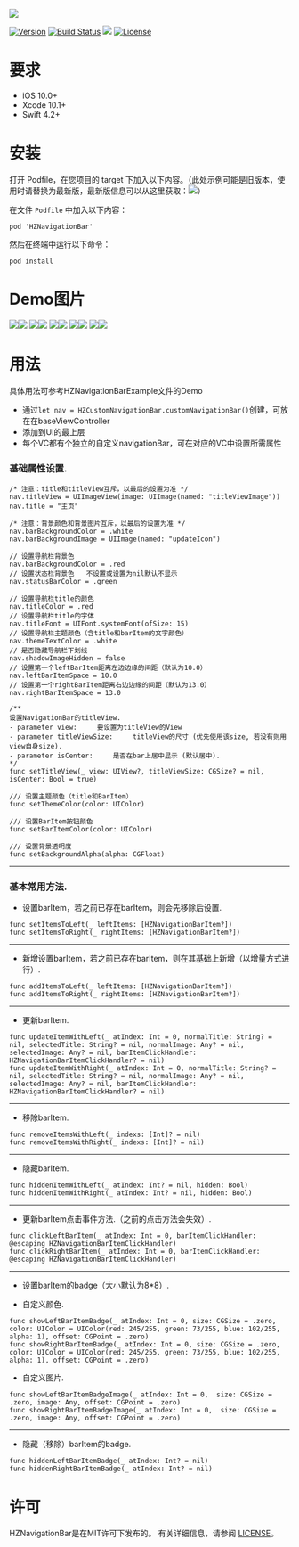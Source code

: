 ![](https://raw.githubusercontent.com/Boxzhi/HZNavigationBar/master/Images/logo.png)


[![Version](https://img.shields.io/badge/pod-1.3.3-blue.svg)](https://github.com/CoderZZHe/HZNavigationBar) [![Build Status](https://img.shields.io/badge/build-passing-green.svg)]() ![](https://img.shields.io/badge/platform-iOS%2010.0%2B-yellowgreen.svg) [![License](https://img.shields.io/badge/license-MIT-brightgreen.svg)](https://github.com/CoderZZHe/HZNavigationBar/blob/master/LICENSE)



# 要求
- iOS 10.0+
- Xcode 10.1+
- Swift 4.2+


# 安装
打开 Podfile，在您项目的 target 下加入以下内容。（此处示例可能是旧版本，使用时请替换为最新版，最新版信息可以从这里获取：<a href="https://github.com/CoderZZHe/HZNavigationBar/blob/master/HZNavigationBar.podspec"><img src="https://img.shields.io/badge/pod-GetLatestVersion-blue.svg?style=flat"></a>）

在文件 `Podfile` 中加入以下内容：

```
pod 'HZNavigationBar'
```

然后在终端中运行以下命令：

```
pod install
```


# Demo图片

![](https://raw.githubusercontent.com/Boxzhi/HZNavigationBar/master/Images/demo_1.png)![](https://raw.githubusercontent.com/Boxzhi/HZNavigationBar/master/Images/demo_2.png)
![](https://raw.githubusercontent.com/Boxzhi/HZNavigationBar/master/Images/demo_3.png)![](https://raw.githubusercontent.com/Boxzhi/HZNavigationBar/master/Images/demo_4.png)
![](https://raw.githubusercontent.com/Boxzhi/HZNavigationBar/master/Images/demo_5.png)![](https://raw.githubusercontent.com/Boxzhi/HZNavigationBar/master/Images/demo_6.png)
![](https://raw.githubusercontent.com/Boxzhi/HZNavigationBar/master/Images/demo_7.png)![](https://raw.githubusercontent.com/Boxzhi/HZNavigationBar/master/Images/demo_8.png)
![](https://raw.githubusercontent.com/Boxzhi/HZNavigationBar/master/Images/demo_9.png)![](https://raw.githubusercontent.com/Boxzhi/HZNavigationBar/master/Images/demo_10.jpeg)


# 用法
具体用法可参考HZNavigationBarExample文件的Demo
 - 通过`let nav = HZCustomNavigationBar.customNavigationBar()`创建，可放在在baseViewController
 - 添加到UI的最上层
 - 每个VC都有个独立的自定义navigationBar，可在对应的VC中设置所需属性


### 基础属性设置.
```
/* 注意：title和titleView互斥，以最后的设置为准 */
nav.titleView = UIImageView(image: UIImage(named: "titleViewImage"))
nav.title = "主页"

/* 注意：背景颜色和背景图片互斥，以最后的设置为准 */
nav.barBackgroundColor = .white
nav.barBackgroundImage = UIImage(named: "updateIcon")

// 设置导航栏背景色
nav.barBackgroundColor = .red
// 设置状态栏背景色   不设置或设置为nil默认不显示
nav.statusBarColor = .green

// 设置导航栏title的颜色
nav.titleColor = .red
// 设置导航栏title的字体
nav.titleFont = UIFont.systemFont(ofSize: 15)
// 设置导航栏主题颜色（含title和barItem的文字颜色）
nav.themeTextColor = .white
// 是否隐藏导航栏下划线
nav.shadowImageHidden = false
// 设置第一个leftBarItem距离左边边缘的间距（默认为10.0）
nav.leftBarItemSpace = 10.0
// 设置第一个rightBarItem距离右边边缘的间距（默认为13.0）
nav.rightBarItemSpace = 13.0

/**
设置NavigationBar的titleView.
- parameter view:     要设置为titleView的View
- parameter titleViewSize:     titleView的尺寸 (优先使用该size, 若没有则用view自身size).
- parameter isCenter:     是否在bar上居中显示 (默认居中).
*/
func setTitleView(_ view: UIView?, titleViewSize: CGSize? = nil, isCenter: Bool = true)

/// 设置主题颜色（title和BarItem）
func setThemeColor(color: UIColor)

/// 设置BarItem按钮颜色
func setBarItemColor(color: UIColor)

/// 设置背景透明度
func setBackgroundAlpha(alpha: CGFloat)
```
------------------------------------------------------------

### 基本常用方法.

- 设置barItem，若之前已存在barItem，则会先移除后设置.
```
func setItemsToLeft(_ leftItems: [HZNavigationBarItem?])
func setItemsToRight(_ rightItems: [HZNavigationBarItem?])
```
------------------------------------------------------------
- 新增设置barItem，若之前已存在barItem，则在其基础上新增（以增量方式进行）.
```
func addItemsToLeft(_ leftItems: [HZNavigationBarItem?])
func addItemsToRight(_ rightItems: [HZNavigationBarItem?])
```
------------------------------------------------------------
- 更新barItem.
```
func updateItemWithLeft(_ atIndex: Int = 0, normalTitle: String? = nil, selectedTitle: String? = nil, normalImage: Any? = nil, selectedImage: Any? = nil, barItemClickHandler: HZNavigationBarItemClickHandler? = nil)
func updateItemWithRight(_ atIndex: Int = 0, normalTitle: String? = nil, selectedTitle: String? = nil, normalImage: Any? = nil, selectedImage: Any? = nil, barItemClickHandler: HZNavigationBarItemClickHandler? = nil)
```
------------------------------------------------------------
- 移除barItem.
```
func removeItemsWithLeft(_ indexs: [Int]? = nil)
func removeItemsWithRight(_ indexs: [Int]? = nil)
```
------------------------------------------------------------
- 隐藏barItem.
```
func hiddenItemWithLeft(_ atIndex: Int? = nil, hidden: Bool)
func hiddenItemWithRight(_ atIndex: Int? = nil, hidden: Bool)
```
------------------------------------------------------------
- 更新barItem点击事件方法.（之前的点击方法会失效）.
```
func clickLeftBarItem(_ atIndex: Int = 0, barItemClickHandler: @escaping HZNavigationBarItemClickHandler)
func clickRightBarItem(_ atIndex: Int = 0, barItemClickHandler: @escaping HZNavigationBarItemClickHandler)
```
------------------------------------------------------------
- 设置barItem的badge（大小默认为8*8）.

- 自定义颜色.
```
func showLeftBarItemBadge(_ atIndex: Int = 0, size: CGSize = .zero, color: UIColor = UIColor(red: 245/255, green: 73/255, blue: 102/255, alpha: 1), offset: CGPoint = .zero)
func showRightBarItemBadge(_ atIndex: Int = 0, size: CGSize = .zero, color: UIColor = UIColor(red: 245/255, green: 73/255, blue: 102/255, alpha: 1), offset: CGPoint = .zero)
```

- 自定义图片.
```
func showLeftBarItemBadgeImage(_ atIndex: Int = 0,  size: CGSize = .zero, image: Any, offset: CGPoint = .zero)
func showRightBarItemBadgeImage(_ atIndex: Int = 0,  size: CGSize = .zero, image: Any, offset: CGPoint = .zero)
```
------------------------------------------------------------
- 隐藏（移除）barItem的badge.
```
func hiddenLeftBarItemBadge(_ atIndex: Int? = nil)
func hiddenRightBarItemBadge(_ atIndex: Int? = nil)
```

# 许可
HZNavigationBar是在MIT许可下发布的。 有关详细信息，请参阅 [LICENSE](https://opensource.org/licenses/mit-license.php)。
